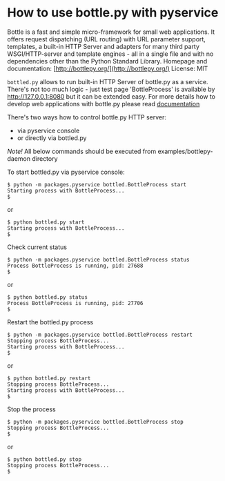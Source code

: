 # How to use bottle.py with pyservice

Bottle is a fast and simple micro-framework for small web applications. It offers request dispatching (URL routing) with URL parameter support, templates, a built-in HTTP Server and adapters for many third party WSGI/HTTP-server and template engines - all in a single file and with no dependencies other than the Python Standard Library. Homepage and documentation: [http://bottlepy.org/](http://bottlepy.org/) License: MIT

`bottled.py` allows to run built-in HTTP Server of bottle.py as a service. There's not too much logic - just test page 'BottleProcess' is available by http://127.0.0.1:8080 but it can be extended easy. For more details how to develop web applications with bottle.py please read [documentation](http://bottlepy.org/docs/dev/)

There's two ways how to control bottle.py HTTP server:
 - via pyservice console
 - or directly via bottled.py

*Note!* All below commands should be executed from examples/bottlepy-daemon directory
 
To start bottled.py via pyservice console:
```
$ python -m packages.pyservice bottled.BottleProcess start
Starting process with BottleProcess...
$
``` 
or 
```
$ python bottled.py start
Starting process with BottleProcess...
$
``` 

Check current status
```
$ python -m packages.pyservice bottled.BottleProcess status
Process BottleProcess is running, pid: 27688
$
``` 
or 
```
$ python bottled.py status
Process BottleProcess is running, pid: 27706
$
``` 

Restart the bottled.py process
```
$ python -m packages.pyservice bottled.BottleProcess restart
Stopping process BottleProcess...
Starting process with BottleProcess...
$
``` 
or 
```
$ python bottled.py restart
Stopping process BottleProcess...
Starting process with BottleProcess...
$
``` 

Stop the process
```
$ python -m packages.pyservice bottled.BottleProcess stop
Stopping process BottleProcess...
$
``` 
or 
```
$ python bottled.py stop
Stopping process BottleProcess...
$
``` 


